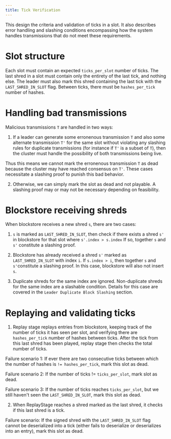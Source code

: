 ```yaml
---
title: Tick Verification
---
```


This design the criteria and validation of ticks in a slot. It also describes
error handling and slashing conditions encompassing how the system handles
transmissions that do not meet these requirements.

# Slot structure

Each slot must contain an expected `ticks_per_slot` number of ticks. The last
shred in a slot must contain only the entirety of the last tick, and nothing
else. The leader must also mark this shred containing the last tick with the
`LAST_SHRED_IN_SLOT` flag. Between ticks, there must be `hashes_per_tick`
number of hashes.

# Handling bad transmissions

Malicious transmissions `T` are handled in two ways:

1. If a leader can generate some erronenous transmission `T` and also some
   alternate transmission `T'` for the same slot without violating any slashing
   rules for duplicate transmissions (for instance if `T'` is a subset of `T`),
   then the cluster must handle the possibility of both transmissions being live.

Thus this means we cannot mark the erronenous transmission `T` as dead because
the cluster may have reached consensus on `T'`. These cases necessitate a
slashing proof to punish this bad behavior.

2. Otherwise, we can simply mark the slot as dead and not playable. A slashing
   proof may or may not be necessary depending on feasibility.

# Blockstore receiving shreds

When blockstore receives a new shred `s`, there are two cases:

1. `s` is marked as `LAST_SHRED_IN_SLOT`, then check if there exists a shred
   `s'` in blockstore for that slot where `s'.index > s.index` If so, together `s`
   and `s'` constitute a slashing proof.

2. Blockstore has already received a shred `s'` marked as `LAST_SHRED_IN_SLOT`
   with index `i`. If `s.index > i`, then together `s` and `s'`constitute a
   slashing proof. In this case, blockstore will also not insert `s`.

3. Duplicate shreds for the same index are ignored. Non-duplicate shreds for
   the same index are a slashable condition. Details for this case are covered
   in the `Leader Duplicate Block Slashing` section.

# Replaying and validating ticks

1. Replay stage replays entries from blockstore, keeping track of the number of
   ticks it has seen per slot, and verifying there are `hashes_per_tick` number of
   hashes between ticks. After the tick from this last shred has been played,
   replay stage then checks the total number of ticks.

Failure scenario 1: If ever there are two consecutive ticks between which the
number of hashes is `!= hashes_per_tick`, mark this slot as dead.

Failure scenario 2: If the number of ticks != `ticks_per_slot`, mark slot as
dead.

Failure scenario 3: If the number of ticks reaches `ticks_per_slot`, but we still
haven't seen the `LAST_SHRED_IN_SLOT`, mark this slot as dead.

2. When ReplayStage reaches a shred marked as the last shred, it checks if this
   last shred is a tick.

Failure scenario: If the signed shred with the `LAST_SHRED_IN_SLOT` flag cannot
be deserialized into a tick (either fails to deserialize or deserializes into
an entry), mark this slot as dead.
